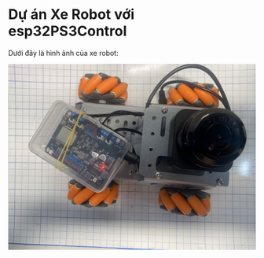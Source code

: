 # Dự án Xe Robot với esp32PS3Control

Dưới đây là hình ảnh của xe robot:

![Xe Robot](xe-robot.jpg)
